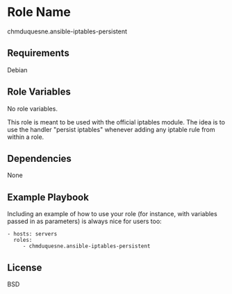 Role Name
=========

chmduquesne.ansible-iptables-persistent

Requirements
------------

Debian

Role Variables
--------------

No role variables.

This role is meant to be used with the official iptables module. The idea
is to use the handler "persist iptables" whenever adding any iptable rule
from within a role.

Dependencies
------------

None

Example Playbook
----------------

Including an example of how to use your role (for instance, with variables passed in as parameters) is always nice for users too:

    - hosts: servers
      roles:
         - chmduquesne.ansible-iptables-persistent

License
-------

BSD
